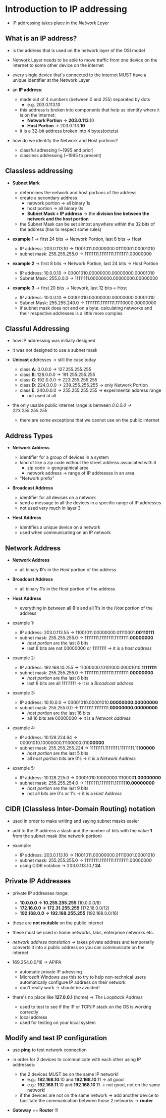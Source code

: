 # Introduction to IP addressing

- IP addressing takes place in the *Network Layer*

## What is an IP address?

- is the address that is used on the network layer of the OSI model
- Network Layer needs to be able to move traffic from one device on the internet
    to some other device on the internet
- every single device that's connected to the internet MUST have a unique
    identifier at the Network Layer

- an **IP address**:
    - made out of 4 numbers (between 0 and 255) separated by dots
        - e.g. 203.0.113.10
    - this address is broken into components that help us identify where it is
        on the internet:
        - **Network Portion** -> **203.0.113**.10
        - **Host Portion** -> 203.0.113.**10**
    - it is a 32-bit address broken into 4 bytes(octets)

- how do we identify the Network and Host portions?
    - classful adressing (~1995 and prior)
    - classless addressing (~1995 to present)

## Classless addressing

- **Subnet Mark**
    - determines the network and host portions of the address
    - create a secondary address
        - network portion -> all binary 1s
        - host portion -> all binary 0s
        - **Subnet Mask + IP address** -> the **division line between the
            network and the host portion**
    - the Subnet Mask can be set almost anywhere within the 32 bits of the
        address (has to respect some rules)

- **example 1** -> first 24 bits -> Network Portion, last 8 bits -> Host
    - IP address:  203.0.113.10  -> 11001011.00000000.01110001.00001010
    - subnet mask: 255.255.255.0 -> 11111111.11111111.11111111.00000000

- **example 2** -> first 8 bits -> Network Portion, last 24 bits -> Host Portion
    - IP address:  10.0.0.10 -> 00001010.00000000.00000000.00001010
    - Subnet Mask: 255.0.0.0 -> 11111111.00000000.00000000.00000000

- **example 3** -> first 20 bits -> Network, last 12 bits-> Host
    - IP address:  10.0.0.10     -> 00001010.00000000.00000000.00001010
    - Subnet Mask: 255.255.240.0 -> 11111111.11111111.11110000.00000000
    - if subnet mask does not end on a byte, calculating networks and their
        respective addresses is a little more complex

## Classful Addressing

- how IP addressing was initially designed
- it was not designed to use a subnet mask

- **Unicast** addresses -> still the case today
    - class **A**: 0.0.0.0   -> 127.255.255.255
    - class **B**: 128.0.0.0 -> 191.255.255.255
    - class **C**: 192.0.0.0 -> 223.255.255.255
    - class **D**: 224.0.0.0 -> 239.255.255.255 -> only Network Portion
    - class **E**: 240.0.0.0 -> 255.255.255.255 -> experimental address range
        - not used at all

- the only usable public internet range is between *0.0.0.0 -> 223.255.255.255*
    - there are some exceptions that we cannot use on the public internet

## Address Types

- **Network Address**
    - identifier for a group of devices in a system
    - kind of like a zip code without the street address associated with it
        - zip code -> geographical area
        - network address -> range of IP addresses in an area
    - "Network prefix"

- **Broadcast Address**
    - identifier for all devices on a network
    - send a message to all the devices in a specific range of IP addresses
    - not used very much in layer 3

- **Host Address**
    - identifies a unique device on a network
    - used when communicating on an IP network

## Network Address

- **Network Address**
    - all binary **0**'s in the *Host* portion of the address

- **Broadcast Address**
    - all binary **1**'s in the *Host* portion of the address

- **Host Address**
    - everything in between all **0**'s and all **1**'s in the *Host* portion
        of the address

- example 1:
    - IP address:  203.0.113.55  -> 11001011.00000000.01110001.**00110111**
    - subnet mask: 255.255.255.0 -> 11111111.11111111.11111111.**00000000**
        - *host portion* are the last 8 bits
        - last 8 bits are not 00000000 or 11111111 -> it is a *host address*

- example 2:
    - IP address:  192.168.10.255 -> 11000000.10101000.00001010.**11111111**
    - subnet mask: 255.255.255.0  -> 11111111.11111111.11111111.**00000000**
        - *host portion* are the last 8 bits
        - last 8 bits are all 11111111 -> it is a *Broadcast address*


- example 3:
    - IP address:  10.10.0.0   -> 00001010.00001010.**00000000.00000000**
    - subnet mask: 255.255.0.0 -> 11111111.11111111.**00000000.00000000**
        - *host portion* are the last 16 bits
        - all 16 bits are 00000000 -> it is a *Network address*

- example 4:
    - IP address:  10.128.224.64   -> 00001010.10000000.11100000.010**00000**
    - subnet mask: 255.255.255.224 -> 11111111.11111111.11111111.111**00000**
        - *host portion* are the last 5 bits
        - all *host portion* bits are 0's -> it is a *Network Address*

- example 5:
    - IP address:  10.128.225.0  -> 00001010.10000000.1110000**1.00000000**
    - subnet mask: 255.255.254.0 -> 11111111.11111111.1111111**0.00000000**
        - *host portion* are the last 9 bits
        - not all bits are 0's or 1's -> it is a *Host Address*


## CIDR (Classless Inter-Domain Routing) notation

- used in order to make writing and saying subnet masks easier
- add to the IP address a slash and the number of bits with the value **1**
    from the subnet mask (the network portion)

- example:
    - IP address:  203.0.113.10  -> 11001011.00000000.01110001.00001010
    - subnet mask: 255.255.255.0 -> 11111111.11111111.11111111.00000000
    - using CIDR notation -> 203.0.113.10 **/ 24**

## Private IP Addresses

- private IP addresses range:
    - **10.0.0.0    -> 10.255.255.255**  (10.0.0.0/8)
    - **172.16.0.0  -> 172.31.255.255**  (172.16.0.0/12)
    - **192.168.0.0 -> 192.168.255.255** (192.168.0.0/16)

- these are **not routable** on the public internet
- these must be used in home networks, labs, enterprise networks etc.
- *network address translation* -> takes private address and temporarily
    converts it into a public address so you can communicate on the internet

- 169.254.0.0/16 -> APIPA
    - automatic private IP adressing
    - Microsoft Windows use this to try to help non-technical users
        automatically configure IP address on their network
    - don't really work -> should be avoided!

- there's no place like **127.0.0.1** (home) -> *The Loopback Address*
    - used to test to see if the IP or TCP/IP stack on the OS is working
        correctly
    - local address
    - used for testing on your local system

## Modify and test IP configuration

- use **ping** to test network connection

- in order for 2 devices to communicate with each other using IP addresses:
    - the 2 devices MUST be on the same IP network!
        - e.g.: **192.168.10**.10 and **192.168.10**.11 -> all good
        - e.g.: **192.168.11**.10 and **192.168.10**.11 -> not good, not on the
            same network!
    - if the devices are not on the same network -> add another device to
        facilitate the communication between those 2 networks -> **router**

- **Gateway** == **Router** !!!
